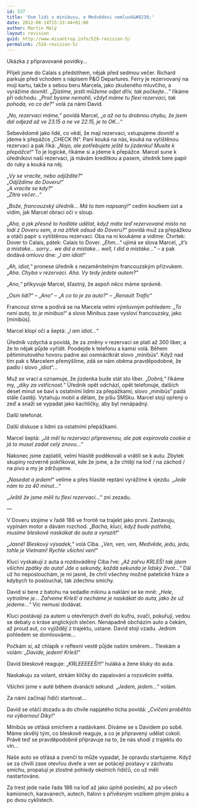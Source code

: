 ```yaml
---
id: 537
title: 'Osm lidí v minibusu, o Medvědovi nemluvě&#8230;'
date: 2012-08-14T15:33:44+01:00
author: Martin Malý
layout: revision
guid: http://www.misantrop.info/528-revision-5/
permalink: /528-revision-5/
---
```

Ukázka z připravované povídky&#8230;

<!--more-->

Přijeli jsme do Calais s předstihem, nějak před sedmou večer. Richard parkuje před vchodem s nápisem P&O Departures. Ferry je rezervovaný na moji kartu, takže s sebou beru Marcela, jako zkušeného mluvčího, a vyrážíme dovnitř. &#8222;_Zjistíme, jestli můžeme odjet dřív, tak počkejte&#8230;_&#8220; říkáme při odchodu. &#8222;_Proč bysme nemohli, vždyť máme tu flexi rezervaci, tak pohoda, vo co de?_&#8220; volá za námi David.

&#8222;_No, rezervaci máme,_&#8220; povídá Marcel, &#8222;_a až na tu drobnou chybu, že jsem dal odjezd až ve 23.15 a ne ve 22.15, je to OK&#8230;_&#8220;

Sebevědomě jako lidé, co vědí, že mají rezervaci, vstupujeme dovnitř a jdeme k přepážce &#8222;CHECK IN&#8220;. Paní kouká na nás, kouká na vytištěnou rezervaci a pak říká: &#8222;_Nojo, ale potřebujete ještě tu jízdenku! Musíte k přepážce!_&#8220; To je logické, říkáme si a jdeme k přepážce. Marcel sune k úředníkovi naši rezervaci, já mávám kreditkou a pasem, úředník bere papír do ruky a kouká na něj.

&#8222;_Vy se vracíte, nebo odjíždíte?_&#8220;  
&#8222;_Odjíždíme do Doveru!_&#8220;  
&#8222;_A vracíte se kdy?_&#8220;  
&#8222;_Zítra večer&#8230;_&#8220;

&#8222;_Bože, francouzský úředník&#8230; Má to tam napsaný!_&#8220; cedím koutkem úst a vidím, jak Marcel obrací oči v sloup.

&#8222;_Aha, a jak přesně to hodláte udělat, když máte teď rezervované místo na lodi z Doveru sem, a na zítřek odsud do Doveru?_&#8220; povídá muž za přepážkou a otáčí papír s vytištěnou rezervací. Oba na ni koukáme a vidíme: Čtvrtek: Dover to Calais, pátek: Calais to Dover. &#8222;_Ehm&#8230;_&#8220; ujímá se slova Marcel, &#8222;_it&#8217;s a mistake&#8230; sorry&#8230; we did a mistake&#8230; well, I did a mistake&#8230;_&#8220; &#8211; a pak dodává omluvu dne: &#8222;_I am idiot!_&#8220;

&#8222;_Ah, idiot,_&#8220; pronese úředník s nezaměnitelným francouzským přízvukem. &#8222;_Aha. Chyba v rezervaci. Aha. Vy tedy jedete autem?_&#8220;

&#8222;_Ano,_&#8220; přikyvuje Marcel, šťastný, že aspoň něco máme správně.

&#8222;_Osm lidí?_&#8220; &#8211; &#8222;_Ano_&#8220; &#8211; &#8222;_A co to je za auto?_&#8220; &#8211; &#8222;_Renault Trafic_&#8220;

Francouz strne a podívá se na Marcela velmi výmluvným pohledem: &#8222;_To není auto, to je minibus!_&#8220; a slovo Minibus zase vysloví francouzsky, jako [minibüs].

Marcel klopí oči a šeptá: &#8222;_I am idiot&#8230;_&#8220;

Úředník vzdychá a povídá, že za změny v rezervaci se platí až 300 liber, a že to nějak půjde vyřídit. Poodejde k telefonu a kamsi volá. Během pětiminutového hovoru padne asi osmnáctkrát slovo &#8222;minibüs&#8220;. Když nad tím pak s Marcelem přemýšlíme, zdá se nám oběma pravděpodobné, že padlo i slovo &#8222;idiot&#8220;&#8230;

Muž se vrací a oznamuje, že jízdenka bude stát sto liber. &#8222;_Dobrá,_&#8220; říkáme my, &#8222;_díky za vstřícnost._&#8220; Úředník opět odchází, opět telefonuje, dalších deset minut se baví s ostatními lidmi za přepážkami; slovo &#8222;minibüs&#8220; padá stále častěji. Vytahuju mobil a dělám, že píšu SMSku. Marcel stojí opřený o zeď a snaží se vypadat jako kachličky, aby byl nenápadný.

Další telefonát.

Další diskuse s lidmi za ostatními přepážkami.

Marcel šeptá: &#8222;_Já měl tu rezervaci připravenou, ale pak expirovala cookie a já to musel zadat celý znovu&#8230;_&#8220;

Nakonec jsme zaplatili, velmi hlasitě poděkovali a vrátili se k autu. Zbytek skupiny rozverně pokřikoval, kde že jsme, a že chtějí na loď / na záchod / na pivo a my je zdržujeme.

&#8222;_Nasedat a jedem!_&#8220; velíme a přes hlasité reptání vyrážíme k vjezdu. &#8222;_Jede nám to za 40 minut&#8230;_&#8220;

&#8222;_Ještě že jsme měli tu flexi rezervaci&#8230;_&#8220; zní zezadu.

&#8212;

V Doveru stojíme v řadě 186 ve frontě na trajekt jako první. Zastavuju, vypínám motor a dávám rozchod. &#8222;_Bacha, kluci, když bude potřeba, musíme bleskově naskákat do auta a vyrazit!_&#8220;

&#8222;_Jasně! Bleskový výsadek,_&#8220; volá Cíba. &#8222;_Ven, ven, ven, Medvěde, jedu, jedu, tohle je Vietnam! Rychle všichni ven!_&#8220;

Kluci vyskakují z auta a rozdováděný Cíba řve: &#8222;_Až zařvu KRLEŠ! tak jdem všichni zpátky do auta! Jde o sekundy, každá sekunda je lidský život&#8230;_&#8220; Dál už ho neposlouchám, je mi jasné, že chrlí všechny možné patetické fráze a kdybych to poslouchal, tak zdechnu smíchy.

David si bere z batohu na sedadle mikinu a naklání se ke mně: &#8222;_Hele, vytrolíme je&#8230; Zařveme Krleš! a necháme je naskákat do auta, jako že už jedeme&#8230;_&#8220; Víc nemusí dodávat.

Kluci postávají za autem u otevřených dveří do kufru, svačí, pokuřují, vedou se debaty o kráse anglických slečen. Nenápadně obcházím auto a čekám, až proud aut, co vyjíždějí z trajektu, ustane. David stojí vzadu. Jedním pohledem se domlouváme&#8230;

Počkám si, až chlapík v reflexní vestě půjde naším směrem&#8230; Tleskám a volám: &#8222;_Davide, jedem! Krleš!_&#8220;

David bleskově reaguje: &#8222;_KRLEEEEEŠ!!!_&#8220; huláká a žene kluky do auta.

Naskakuju za volant, strkám klíčky do zapalování a rozsvěcím světla.

Všichni jsme v autě během dvanácti sekund. &#8222;_Jedem, jedem&#8230;_&#8220; volám.

Za námi začínají řidiči startovat&#8230;

David se otáčí dozadu a do chvíle napjatého ticha povídá: &#8222;_Cvičení proběhlo na výbornou! Díky!_&#8220;

Minibüs se otřásá smíchem a nadávkami. Díváme se s Davidem po sobě. Máme skvělý tým, co bleskově reaguje, a co je připravený udělat cokoli. Právě teď se pravděpodobně připravuje na to, že nás shodí z trajektu do vln&#8230;

Naše auto se otřásá a zvenčí to může vypadat, že opravdu startujeme. Když se za chvíli zase otevřou dveře a ven se potácejí postavy v záchvatu smíchu, propalují je zlostné pohledy okolních řidičů, co už měli nastartováno.

Za trest jede naše řada 186 na loď až jako úplně poslední, až po všech kamionech, karavanech, autech, Italovi s přívěsným vozíkem plným písku a po dvou cyklistech.